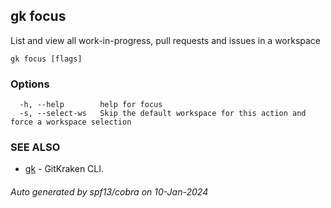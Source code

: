 ## gk focus

List and view all work-in-progress, pull requests and issues in a workspace

```
gk focus [flags]
```

### Options

```
  -h, --help        help for focus
  -s, --select-ws   Skip the default workspace for this action and force a workspace selection
```

### SEE ALSO

* [gk](gk.md)	 - GitKraken CLI.

###### Auto generated by spf13/cobra on 10-Jan-2024
